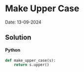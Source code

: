 
# Make Upper Case

Date: 13-09-2024

## Solution
#### Python
```python
def make_upper_case(s):
    return s.upper()
```
        